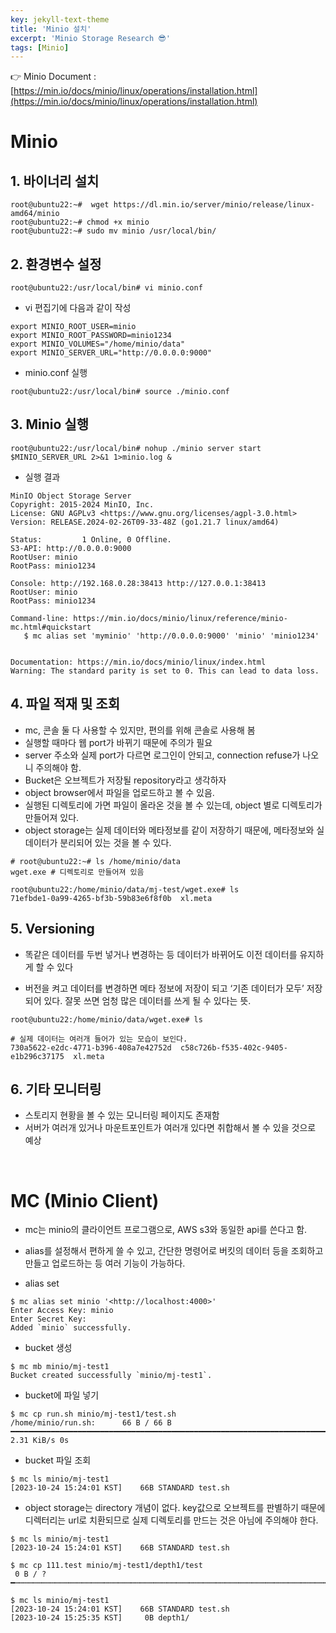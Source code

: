 ```yaml
---
key: jekyll-text-theme
title: 'Minio 설치'
excerpt: 'Minio Storage Research 😎'
tags: [Minio]
---
```




:point_right: Minio Document : [https://min.io/docs/minio/linux/operations/installation.html](https://min.io/docs/minio/linux/operations/installation.html)



# Minio


## 1. 바이너리 설치

```
root@ubuntu22:~#  wget https://dl.min.io/server/minio/release/linux-amd64/minio
root@ubuntu22:~# chmod +x minio
root@ubuntu22:~# sudo mv minio /usr/local/bin/
```

## 2. 환경변수 설정

```
root@ubuntu22:/usr/local/bin# vi minio.conf
```

* vi 편집기에 다음과 같이 작성

```
export MINIO_ROOT_USER=minio
export MINIO_ROOT_PASSWORD=minio1234
export MINIO_VOLUMES="/home/minio/data"
export MINIO_SERVER_URL="http://0.0.0.0:9000"
```

* minio.conf 실행

```
root@ubuntu22:/usr/local/bin# source ./minio.conf
```


## 3. Minio 실행

```
root@ubuntu22:/usr/local/bin# nohup ./minio server start $MINIO_SERVER_URL 2>&1 1>minio.log &
```

* 실행 결과

```
MinIO Object Storage Server  
Copyright: 2015-2024 MinIO, Inc.  
License: GNU AGPLv3 <https://www.gnu.org/licenses/agpl-3.0.html>  
Version: RELEASE.2024-02-26T09-33-48Z (go1.21.7 linux/amd64)  

Status:         1 Online, 0 Offline.  
S3-API: http://0.0.0.0:9000  
RootUser: minio  
RootPass: minio1234  

Console: http://192.168.0.28:38413 http://127.0.0.1:38413   
RootUser: minio  
RootPass: minio1234    

Command-line: https://min.io/docs/minio/linux/reference/minio-mc.html#quickstart  
   $ mc alias set 'myminio' 'http://0.0.0.0:9000' 'minio' 'minio1234'  


Documentation: https://min.io/docs/minio/linux/index.html  
Warning: The standard parity is set to 0. This can lead to data loss.  
```


## 4. 파일 적재 및 조회

* mc, 콘솔 둘 다 사용할 수 있지만, 편의를 위해 콘솔로 사용해 봄
* 실행할 때마다 웹 port가 바뀌기 때문에 주의가 필요
* server 주소와 실제 port가 다르면 로그인이 안되고, connection refuse가 나오니 주의해야 함.
* Bucket은 오브젝트가 저장될 repository라고 생각하자
* object browser에서 파일을 업로드하고 볼 수 있음.
* 실행된 디렉토리에 가면 파일이 올라온 것을 볼 수 있는데, object 별로 디렉토리가 만들어져 있다.
* object storage는 실제 데이터와 메타정보를 같이 저장하기 때문에, 메타정보와 실데이터가 분리되어 있는 것을 볼 수 있다.

```
# root@ubuntu22:~# ls /home/minio/data
wget.exe # 디렉토리로 만들어져 있음

root@ubuntu22:/home/minio/data/mj-test/wget.exe# ls
71efbde1-0a99-4265-bf3b-59b83e6f8f0b  xl.meta
```


## 5. Versioning

* 똑같은 데이터를 두번 넣거나 변경하는 등 데이터가 바뀌어도 이전 데이터를 유지하게 할 수 있다

* 버전을 켜고 데이터를 변경하면 메타 정보에 저장이 되고 ‘기존 데이터가 모두’ 저장되어 있다. 잘못 쓰면 엄청 많은 데이터를 쓰게 될 수 있다는 뜻.

```
root@ubuntu22:/home/minio/data/wget.exe# ls

# 실제 데이터는 여러개 들어가 있는 모습이 보인다.
730a5622-e2dc-4771-b396-408a7e42752d  c58c726b-f535-402c-9405-e1b296c37175  xl.meta
```

## 6. 기타 모니터링

* 스토리지 현황을 볼 수 있는 모니터링 페이지도 존재함
* 서버가 여러개 있거나 마운트포인트가 여러개 있다면 취합해서 볼 수 있을 것으로 예상

<br>

# MC (Minio Client)

* mc는 minio의 클라이언트 프로그램으로, AWS s3와 동일한 api를 쓴다고 함.

* alias를 설정해서 편하게 쓸 수 있고, 간단한 명령어로 버킷의 데이터 등을 조회하고 만들고 업로드하는 등 여러 기능이 가능하다.

* alias set

```
$ mc alias set minio '<http://localhost:4000>' 
Enter Access Key: minio
Enter Secret Key: 
Added `minio` successfully.
```

* bucket 생성

```
$ mc mb minio/mj-test1
Bucket created successfully `minio/mj-test1`.
```

* bucket에 파일 넣기

```
$ mc cp run.sh minio/mj-test1/test.sh
/home/minio/run.sh:      66 B / 66 B ━━━━━━━━━━━━━━━━━━━━━━━━━━━━━━━━━━━━━━━━━━━━━━━━━━━━━━━━━━━━━━━━━━━━━━━━━━━━━━━━━━━━━━━ 2.31 KiB/s 0s
```

* bucket 파일 조회

```
$ mc ls minio/mj-test1
[2023-10-24 15:24:01 KST]    66B STANDARD test.sh
```

* object storage는 directory 개념이 없다. key값으로 오브젝트를 판별하기 때문에 디렉터리는 url로 치환되므로 실제 디렉토리를 만드는 것은 아님에 주의해야 한다.

```
$ mc ls minio/mj-test1
[2023-10-24 15:24:01 KST]    66B STANDARD test.sh

$ mc cp 111.test minio/mj-test1/depth1/test
 0 B / ? ━┉┉┉┉┉┉┉┉┉┉┉┉┉┉┉┉┉┉┉┉┉┉┉┉┉┉┉┉┉┉┉┉┉┉┉┉┉┉┉┉┉┉┉┉┉┉┉┉┉┉┉┉┉┉┉┉┉┉┉┉┉┉┉┉┉┉┉┉┉┉┉┉┉┉┉┉┉┉┉┉┉┉┉┉┉┉┉┉┉┉┉┉┉┉┉┉┉┉┉┉┉┉┉┉┉┉┉┉┉┉┉┉┉┉┉┉┉┉┉┉┉┉┉┉┉┉━━

$ mc ls minio/mj-test1
[2023-10-24 15:24:01 KST]    66B STANDARD test.sh
[2023-10-24 15:25:35 KST]     0B depth1/

```